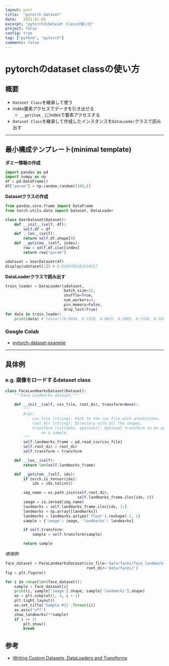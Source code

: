 ```yaml
---
layout: post
title:  "pytorch dataset"
date:   2021-01-05
excerpt: "pytorchのdataset classの使い方"
project: false
config: true
tag: ["python", "pytorch"]
comments: false
---
```


# pytorchのdataset classの使い方

## 概要
 - `Dataset Class`を継承して使う
 - index要素アクセスでデータを引き出せる
   - `__getitem__`にindexで要素アクセスする 
 - `Dataset Class`を継承して作成したインスタンスを`DataLoader`クラスで読み出す

---

## 最小構成テンプレート(minimal template)

**ダミー情報の作成**  
```python
import pandas as pd
import numpy as np
df = pd.DataFrame()
df["param"] = np.random.random((100,))
```

**Datasetクラスの作成**  
```python
from pandas.core.frame import DataFrame
from torch.utils.data import Dataset, DataLoader

class UserDataset(Dataset):
    def __init__(self, df):
        self.df = df
    def __len__(self):
        return self.df.shape[0]
    def __getitem__(self, index):
        row = self.df.iloc[index]
        return row["param"]

udataset = UserDataset(df)
display(udataset[1]) # 0.8289795102510317
```

**DataLoaderクラスで読み出す**  
```python
train_loader = DataLoader(udataset, 
                          batch_size=32, 
                          shuffle=True, 
                          num_workers=4,
                          pin_memory=False, 
                          drop_last=True)
for data in train_loader:
    print(data) # tensor([0.9034, 0.5378, 0.9615, 0.2905, 0.5310, 0.3499, 0.3936, 0.3074, 0.6413,
```

### Google Colab
 - [pytorch-dataset-example](https://colab.research.google.com/drive/1trvfkEPnUUeRP9yje6iEMnWfeq_aYXyT?usp=sharing)

---

## 具体例

### e.g. 画像をロードするdataset class

```python
class FaceLandmarksDataset(Dataset):
    """Face Landmarks dataset."""

    def __init__(self, csv_file, root_dir, transform=None):
        """
        Args:
            csv_file (string): Path to the csv file with annotations.
            root_dir (string): Directory with all the images.
            transform (callable, optional): Optional transform to be applied
                on a sample.
        """
        self.landmarks_frame = pd.read_csv(csv_file)
        self.root_dir = root_dir
        self.transform = transform

    def __len__(self):
        return len(self.landmarks_frame)

    def __getitem__(self, idx):
        if torch.is_tensor(idx):
            idx = idx.tolist()

        img_name = os.path.join(self.root_dir,
                                self.landmarks_frame.iloc[idx, 0])
        image = io.imread(img_name)
        landmarks = self.landmarks_frame.iloc[idx, 1:]
        landmarks = np.array([landmarks])
        landmarks = landmarks.astype('float').reshape(-1, 2)
        sample = {'image': image, 'landmarks': landmarks}

        if self.transform:
            sample = self.transform(sample)

        return sample
```

*使用例*
```python
face_dataset = FaceLandmarksDataset(csv_file='data/faces/face_landmarks.csv',
                                    root_dir='data/faces/')
fig = plt.figure()

for i in range(len(face_dataset)):
    sample = face_dataset[i]
    print(i, sample['image'].shape, sample['landmarks'].shape)
    ax = plt.subplot(1, 4, i + 1)
    plt.tight_layout()
    ax.set_title('Sample #{}'.format(i))
    ax.axis('off')
    show_landmarks(**sample)
    if i == 3:
        plt.show()
        break
```

## 参考
 - [Writing Custom Datasets, DataLoaders and Transforms](https://pytorch.org/tutorials/beginner/data_loading_tutorial.html)
